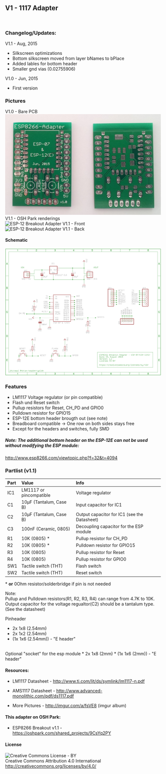 ## V1 - 1117 Adapter
<br />

### Changelog/Updates: <br />
V1.1 - Aug, 2015
- Silkscreen optimizations
- Bottom silkscreen moved from layer bNames to bPlace
- Added lables for bottom header
- Smaller gnd vias (0.02755906)

V1.0 - Jun, 2015
- First version

### Pictures
V1.0 - Bare PCB<br />
<img src="https://github.com/8n1/ESP8266-Breakout-Adapter/blob/master/Breakout%20Adapter%20v1.1%20-%20LM1117/Pictures%20(PCB)/ESP12E%20Breakout%20Adapter%20-%20V1-0.jpeg" width="600" alt="ESP-12 Breakout Adapter V1.0 - Bare PCB" />
<br />
V1.1 - OSH Park renderings<br />
<img src="https://644db4de3505c40a0444-327723bce298e3ff5813fb42baeefbaa.ssl.cf1.rackcdn.com/uploads/project/top_image/9CsYq2PY/i.png" width="300" alt="ESP-12 Breakout Adapter V1.1 - Front" />&nbsp;
<img src="https://644db4de3505c40a0444-327723bce298e3ff5813fb42baeefbaa.ssl.cf1.rackcdn.com/uploads/project/bottom_image/9CsYq2PY/i.png" width="300" alt="ESP-12 Breakout Adapter V1.1 - Back" />
<br />
#### Schematic
<img src="https://raw.githubusercontent.com/8n1/ESP8266-Breakout-Adapter/master/Breakout%20Adapter%20v1.1%20-%20LM1117/ESP12E%20Breakout%20Adapter_sch.png" width="600" alt="ESP-12 Breakout Adapter V1.1 - Schematic" />


### Features
* LM1117 Voltage regulator (or pin compatible)
* Flash und Reset switch
* Pullup resistors for Reset, CH_PD and GPIO0
* Pulldown resistor for GPIO15
* ESP-12E bottom header brougth out (see note)
* Breadboard compatible -> One row on both sides stays free
* Except for the headers and switches, fully SMD

##### Note: The additional bottom header on the ESP-12E can not be used without modifying the ESP module:
http://www.esp8266.com/viewtopic.php?f=32&t=4094

### Partlist (v1.1)
| Part  | Value                      | Info                |
|:------|:---------------------------|:--------------------|
| IC1   | LM1117 or pincompatible    | Voltage regulator |
| C1    | 10µF (Tantalum, Case B)      | Input capacitor for IC1 |
| C2    | 10µF (Tantalum, Case B)      | Output capacitor for IC1 (see the Datasheet)|
| C3    | 100nF (Ceramic, 0805)      | Decoupling capacitor for the ESP module |
| R1    | 10K (0805) *               | Pullup resistor for CH_PD |
| R2    | 10K (0805) *               | Pulldown resistor for GPIO15 |
| R3    | 10K (0805)                 | Pullup resistor for Reset |
| R4    | 10K (0805)                 | Pullup resistor for GPIO0 |
| SW1   | Tactile switch (THT)       | Flash switch |
| SW2   | Tactile switch (THT)       | Reset switch |

\* **or** 0Ohm resistor/solderbridge if pin is not needed

Note:  
Pullup and Pulldown resistors(R1, R2, R3, R4) can range from 4.7K to 10K.  
Output capacitor for the voltage regualtor(C2) should be a tantalum type. (See the datasheet)

Pinheader
* 2x 1x8 (2.54mm)
* 2x 1x2 (2.54mm)
* (1x 1x6  (2.54mm)) - "E header"
<br />
Optional "socket" for the esp module
* 2x 1x8 (2mm)
* (1x 1x6 (2mm)) - "E header"


#### Resources:
- LM1117 Datasheet - http://www.ti.com/lit/ds/symlink/lm1117-n.pdf
- AMS1117 Datasheet - http://www.advanced-monolithic.com/pdf/ds1117.pdf

- More Pictures - http://imgur.com/a/fsVE8 (imgur album)

#### This adapter on OSH Park:
- ESP8266 Breakout v1.1 - https://oshpark.com/shared_projects/9CsYq2PY

#### License
<img src="http://mirrors.creativecommons.org/presskit/buttons/88x31/png/by.png" alt="Creative Commons License - BY" /><br />
Creative Commons Attribution 4.0 International<br />
http://creativecommons.org/licenses/by/4.0/
